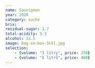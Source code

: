 ```yaml
---
name: Sauvignon
year: 2020
category: suché
brix: 
residual-sugar: 1.7
total-acidity: 5.3
alcohol: 12.5
image: bag-in-box-3+5l.jpg
selection:
    - {volume: "3 litry", price: 250}
    - {volume: "5 litrů", price: 400}
---
```


